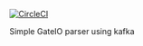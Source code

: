 [![CircleCI](https://dl.circleci.com/status-badge/img/gh/zhenyagit/kafka_gateio_collector/tree/master.svg?style=svg)](https://dl.circleci.com/status-badge/redirect/gh/zhenyagit/kafka_gateio_collector/tree/master)

Simple GateIO parser using kafka 